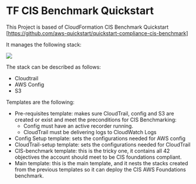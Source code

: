 # TF CIS Benchmark Quickstart

This Project is based of CloudFormation CIS Benchmark Quickstart [https://github.com/aws-quickstart/quickstart-compliance-cis-benchmark]

It manages the following stack:

![](https://camo.githubusercontent.com/f600ecf22ac9fbac422f02251f3910f9636e5376/68747470733a2f2f64302e6177737374617469632e636f6d2f706172746e65722d6e6574776f726b2f517569636b53746172742f646174617368656574732f717569636b73746172742d6172636869746563747572652d666f722d6369732d62656e63686d61726b2d6f6e2d6177732e706e67)

The stack can be described as follows:

- Cloudtrail
- AWS Config
- S3

Templates are the following:

- Pre-requisites template: makes sure CloudTrail, config and S3 are created or exist and meet the preconditions for CIS Benchmarking:
    -   Config must have an active recorder running.
    -   CloudTrail must be delivering logs to CloudWatch Logs
- Config Setup template: sets the configurations needed for AWS config
- CloudTrail-setup template: sets the configurations needed for CloudTrail
- CIS-benchmark template: this is the tricky one, it contains all 42 objectives the account should meet to be CIS foundations compliant.
- Main template: this is the main template, and it nests the stacks created from the previous templates so it can deploy the CIS AWS Foundations benchmark.